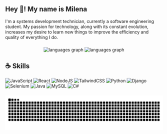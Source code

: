 ## Hey 👋! My name is Milena

I'm a systems development technician, currently a software engineering student. My passion for technology, along with its constant evolution, increases my desire to learn new things to improve the efficiency and quality of everything I do.

###

<div align="center">
  <img src="https://github-readme-stats.vercel.app/api?username=MilenaGarciaCosta&show_icons=true&theme=radical&hide_border=true&include_all_commits=true" height="150" alt="languages graph"  />
  <img src="https://github-readme-stats.vercel.app/api/top-langs/?username=MilenaGarciaCosta&layout=compact&hide_border=true&theme=radical" height="150" alt="languages graph"  />
</div>

## :coffee: Skills
  ![JavaScript](https://img.shields.io/badge/javascript-%23323330.svg?style=for-the-badge&logo=javascript&logoColor=%23F7DF1E)
  ![React](https://img.shields.io/badge/react-%2320232a.svg?style=for-the-badge&logo=react&logoColor=%2361DAFB)
  ![NodeJS](https://img.shields.io/badge/node.js-6DA55F?style=for-the-badge&logo=node.js&logoColor=white)
  ![TailwindCSS](https://img.shields.io/badge/tailwindcss-%2338B2AC.svg?style=for-the-badge&logo=tailwind-css&logoColor=white)
  ![Python](https://img.shields.io/badge/python-3670A0?style=for-the-badge&logo=python&logoColor=ffdd54)
  ![Django](https://img.shields.io/badge/django-%23092E20.svg?style=for-the-badge&logo=django&logoColor=white)
  ![Selenium](https://img.shields.io/badge/-selenium-%43B02A?style=for-the-badge&logo=selenium&logoColor=white)
  ![Java](https://img.shields.io/badge/java-%23ED8B00.svg?style=for-the-badge&logo=openjdk&logoColor=white)
  ![MySQL](https://img.shields.io/badge/mysql-4479A1.svg?style=for-the-badge&logo=mysql&logoColor=white)
  ![C#](https://img.shields.io/badge/c%23-%23239120.svg?style=for-the-badge&logo=csharp&logoColor=white)
###

![Texto Alternativo](./github-user-contribution.svg)
